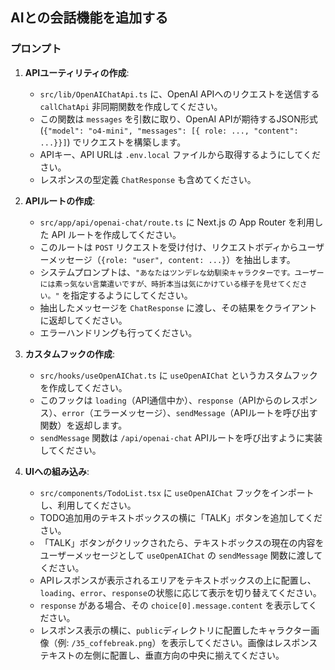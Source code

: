 ## AIとの会話機能を追加する

### プロンプト

1.  **APIユーティリティの作成**:
    *   `src/lib/OpenAIChatApi.ts` に、OpenAI APIへのリクエストを送信する `callChatApi` 非同期関数を作成してください。
    *   この関数は `messages` を引数に取り、OpenAI APIが期待するJSON形式 (`{"model": "o4-mini", "messages": [{ role: ..., "content": ...}}]`) でリクエストを構築します。
    *   APIキー、API URLは `.env.local` ファイルから取得するようにしてください。
    *   レスポンスの型定義 `ChatResponse` も含めてください。

2.  **APIルートの作成**:
    *   `src/app/api/openai-chat/route.ts` に Next.js の App Router を利用した API ルートを作成してください。
    *   このルートは `POST` リクエストを受け付け、リクエストボディからユーザーメッセージ（`{role: "user", content: ...}`）を抽出します。
    *   システムプロンプトは、`"あなたはツンデレな幼馴染キャラクターです。ユーザーには素っ気ない言葉遣いですが、時折本当は気にかけている様子を見せてください。"` を指定するようにしてください。
    *   抽出したメッセージを `ChatResponse` に渡し、その結果をクライアントに返却してください。
    *   エラーハンドリングも行ってください。

3.  **カスタムフックの作成**:
    *   `src/hooks/useOpenAIChat.ts` に `useOpenAIChat` というカスタムフックを作成してください。
    *   このフックは `loading`（API通信中か）、`response`（APIからのレスポンス）、`error`（エラーメッセージ）、`sendMessage`（APIルートを呼び出す関数）を返却します。
    *   `sendMessage` 関数は `/api/openai-chat` APIルートを呼び出すように実装してください。

4.  **UIへの組み込み**:
    *   `src/components/TodoList.tsx` に `useOpenAIChat` フックをインポートし、利用してください。
    *   TODO追加用のテキストボックスの横に「TALK」ボタンを追加してください。
    *   「TALK」ボタンがクリックされたら、テキストボックスの現在の内容をユーザーメッセージとして `useOpenAIChat` の `sendMessage` 関数に渡してください。
    *   APIレスポンスが表示されるエリアをテキストボックスの上に配置し、`loading`、`error`、`response`の状態に応じて表示を切り替えてください。
    *   `response` がある場合、その `choice[0].message.content` を表示してください。
    *   レスポンス表示の横に、`public`ディレクトリに配置したキャラクター画像（例: `/35_coffebreak.png`）を表示してください。画像はレスポンステキストの左側に配置し、垂直方向の中央に揃えてください。 